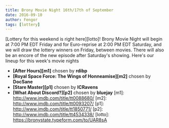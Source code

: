 ```yaml
---
title: Brony Movie Night 16th/17th of September
date: 2016-09-10
author: Fengor
tags: [lottery]
---
```

[Lottery for this weekend is right here][lotto]! Brony Movie Night will begin at 7:00 PM EDT Friday and for Euro-reprise at 2:00 PM EDT Saturday, and we will draw the lottery winners on Friday, between movies. There will also be an encore of the new episode after Saturday's showing.
Here's our lineup for this week's movie nights
 - **[After Hours][m1]** chosen by **rdibp**
 - **[Royal Space Force: The Wings of Honneamise][m2]** chosen by **DocSane**
 - **[Stare Master][p1]** chosen by **ICRavens**
 - **[What About Discord?][p2]** chosen by **bluejay**
[m1]: http://www.imdb.com/title/tt0088680/
[m2]: http://www.imdb.com/title/tt0093207/
[p1]: http://www.imdb.com/title/tt1850771/
[p2]: http://www.imdb.com/title/tt4534338/
[lotto]: https://bronystate.typeform.com/to/UAR8sA
